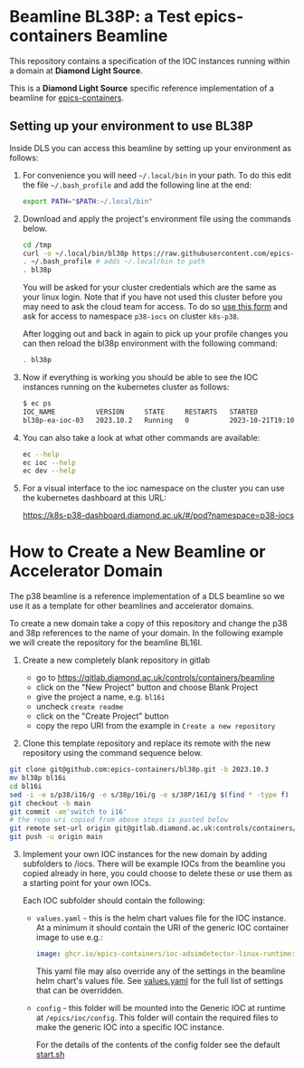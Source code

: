 Beamline BL38P: a Test epics-containers Beamline
================================================

This repository contains a specification of the IOC instances
running within a domain at **Diamond Light Source**.

This is a **Diamond Light Source** specific reference
implementation of a beamline for
[epics-containers](https://github.com/epics-containers).


Setting up your environment to use BL38P
----------------------------------------

Inside DLS you can access this beamline by setting up your environment
as follows:

1. For convenience you will need `~/.local/bin` in your path. To do this
   edit the file `~/.bash_profile` and add the following line at the end:

   ```bash
   export PATH="$PATH:~/.local/bin"
   ```

1. Download and apply the project's environment file using the commands below.

   ```bash
   cd /tmp
   curl -o ~/.local/bin/bl38p https://raw.githubusercontent.com/epics-containers/bl38p/main/environment.sh?token=$(date +%s)
   . ~/.bash_profile # adds ~/.local/bin to path
   . bl38p
   ```

   You will be asked for your cluster credentials which are the same as your
   linux login. Note that if you have not used this cluster before you may need
   to ask the cloud team for access. To do so
   [use this form](https://jira.diamond.ac.uk/servicedesk/customer/portal/2/create/92)
   and ask for access to namespace `p38-iocs` on cluster `k8s-p38`.

   After logging out and back in again to pick up your profile changes you can
   then reload the bl38p environment with the following command:

   ```bash
   . bl38p
   ```

1. Now if everything is working you should be able to see the IOC instances
   running on the kubernetes cluster as follows:

   ```bash
   $ ec ps
   IOC_NAME          VERSION     STATE     RESTARTS   STARTED
   bl38p-ea-ioc-03   2023.10.2   Running   0          2023-10-21T19:10:33Z
   ```

1. You can also take a look at what other commands are available:

   ```bash
   ec --help
   ec ioc --help
   ec dev --help
   ```

1. For a visual interface to the ioc namespace on the cluster you can use the
   kubernetes dashboard at this URL:

   https://k8s-p38-dashboard.diamond.ac.uk/#/pod?namespace=p38-iocs


How to Create a New Beamline or Accelerator Domain
==================================================

The p38 beamline is a reference implementation of a DLS beamline so we use it
as a template for other beamlines and accelerator domains.

To create a new domain take a copy of this repository and change the
p38 and 38p references to the name of your domain. In the following example
we will create the repository for the beamline BL16I.

1. Create a new completely blank repository in gitlab

   - go to https://gitlab.diamond.ac.uk/controls/containers/beamline
   - click on the "New Project" button and choose Blank Project
   - give the project a name, e.g. `bl16i`
   - uncheck `create readme`
   - click on the "Create Project" button
   - copy the repo URI from the example in `Create a new repository`

2. Clone this template repository and replace its remote with the new
   repository using the command sequence below.

```bash
git clone git@github.com:epics-containers/bl38p.git -b 2023.10.3
mv bl38p bl16i
cd bl16i
sed -i -e s/p38/i16/g -e s/38p/16i/g -e s/38P/16I/g $(find * -type f)
git checkout -b main
git commit -am'switch to i16'
# the repo uri copied from above steps is pasted below
git remote set-url origin git@gitlab.diamond.ac.uk:controls/containers/beamline/bl16i.git
git push -u origin main
```

3. Implement your own IOC instances for the new domain by adding subfolders
   to /iocs. There will be example IOCs from the beamline you copied already in
   here, you could choose to delete these or use them as a starting point for
   your own IOCs.

   Each IOC subfolder should contain the following:

   - `values.yaml` - this is the helm chart values file for the IOC instance.
     At a minimum it should contain the URI of the generic IOC container image
     to use e.g.:

     ```yaml
     image: ghcr.io/epics-containers/ioc-adsimdetector-linux-runtime:23.10.1
     ```

     This yaml file may also override any of the settings in the beamline
     helm chart's values file. See [values.yaml](beamline-chart/values.yaml)
     for the full list of settings that can be overridden.

   - `config` - this folder will be mounted into the Generic IOC at runtime at
     `/epics/ioc/config`. This folder will contain the required files to make
      the generic IOC into a specific IOC instance.

      For the details of the contents of the config folder see the default
      [start.sh](https://github.com/epics-containers/blxxi-template/blob/main/iocs/blxxi-ea-ioc-01/config/start.sh)
